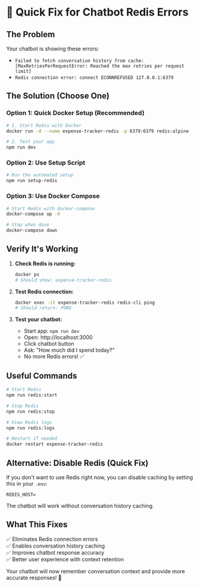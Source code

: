# 🚀 Quick Fix for Chatbot Redis Errors

## The Problem
Your chatbot is showing these errors:
- `Failed to fetch conversation history from cache: [MaxRetriesPerRequestError: Reached the max retries per request limit]`
- `Redis connection error: connect ECONNREFUSED 127.0.0.1:6379`

## The Solution (Choose One)

### Option 1: Quick Docker Setup (Recommended)
```bash
# 1. Start Redis with Docker
docker run -d --name expense-tracker-redis -p 6379:6379 redis:alpine

# 2. Test your app
npm run dev
```

### Option 2: Use Setup Script
```bash
# Run the automated setup
npm run setup-redis
```

### Option 3: Use Docker Compose
```bash
# Start Redis with docker-compose
docker-compose up -d

# Stop when done
docker-compose down
```

## Verify It's Working

1. **Check Redis is running:**
   ```bash
   docker ps
   # Should show: expense-tracker-redis
   ```

2. **Test Redis connection:**
   ```bash
   docker exec -it expense-tracker-redis redis-cli ping
   # Should return: PONG
   ```

3. **Test your chatbot:**
   - Start app: `npm run dev`
   - Open: http://localhost:3000
   - Click chatbot button
   - Ask: "How much did I spend today?"
   - No more Redis errors! ✅

## Useful Commands

```bash
# Start Redis
npm run redis:start

# Stop Redis
npm run redis:stop

# View Redis logs
npm run redis:logs

# Restart if needed
docker restart expense-tracker-redis
```

## Alternative: Disable Redis (Quick Fix)

If you don't want to use Redis right now, you can disable caching by setting this in your `.env`:

```env
REDIS_HOST=
```

The chatbot will work without conversation history caching.

## What This Fixes

✅ Eliminates Redis connection errors  
✅ Enables conversation history caching  
✅ Improves chatbot response accuracy  
✅ Better user experience with context retention  

Your chatbot will now remember conversation context and provide more accurate responses! 🎉